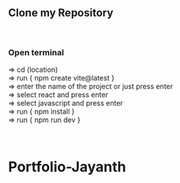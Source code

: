 <h2> Clone my Repository </h2>
<br>
<h3>Open terminal</h3>
<p>=> cd (location)<br>
  => run { npm create vite@latest } 
  <br>
  => enter the name of the project or just press enter 
  <br>
  => select react and press enter
  <br>
  => select javascript and press enter
  <br>
  => run { npm install } 
  <br>
  => run { npm run dev } </p>
  <br>

# Portfolio-Jayanth
